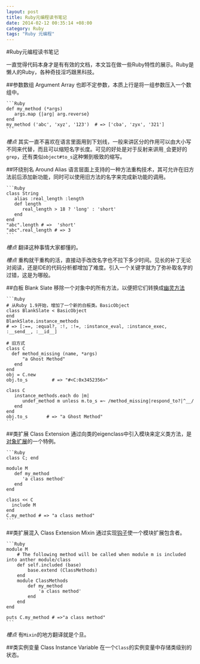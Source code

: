 ```yaml
---
layout: post
title: Ruby元编程读书笔记
date: 2014-02-12 00:35:14 +08:00
category: Ruby
tags: "Ruby 元编程"
---
```


#Ruby元编程读书笔记

一直觉得代码本身才是有有效的文档，本文旨在做一些Ruby特性的展示。Ruby是懒人的Ruby，各种奇技淫巧跟黑科技。

##参数数组 Argument Array
也即不定参数，本质上行是将一组参数压入一个数组中。

	```Ruby
	def my_method (*args)
	   args.map {|arg| arg.reverse}
	end
	my_method ('abc', 'xyz', '123')  # => ['cba', 'zyx', '321']
	```

*槽点* 其实一直不喜欢在语言里面用到下划线，一般来讲区分的作用可以由大小写不同来代替，而且可以缩短名字长度。可见的好处是对于反射来讲用`_`会更好的`grep`，还有类似`object#to_s`这种懒到极致的缩写。

##环绕别名 Around Alias
语言层面上支持的一种方法重构技术，其可允许在旧方法前后添加新功能，同时可以使用旧方法的名字来完成新功能的调用。

	```Ruby
	class String
	   alias :real_length :length
	   def length
	      real_length > 18 ? 'long' : 'short'
	   end
	end
	"abc".length # =>  'short'
	"abc".real_length # => 3
	```

*槽点* 翻译这种事情大家都懂的。

*槽点* 重构就干重构的活，直接动手改改名字也不拉下多少时间。见长的补丁无论对阅读，还是IDE的代码分析都增加了难度。引入一个关键字就为了弥补取名字的过错，这是为哪般。

##白板 Blank Slate
移除一个对象中的所有方法，以便把它们转换成[幽灵方法](#)

	```Ruby
	# 从Ruby 1.9开始，增加了一个新的白板类。BasicObject
	class BlankSlate < BasicObject
	end
	BlankSlate.instance_methods 
	# => [:==, :equal?, :!, :!=, :instance_eval, :instance_exec, :__send__, :__id__]
	
	# 旧方式
	class C
	  def method_missing (name, *args)
	      "a Ghost Method"
	   end
	end
	obj = C.new
	obj.to_s         # => "#<C:0x3452356>"
	
	class C
	   instance_methods.each do |m|
	      undef_method m unless m.to_s =~ /method_missing|respond_to?|^__/
	   end
	end
	obj.to_s       # => "a Ghost Method"
	```

##类扩展 Class Extension
通过向类的eigenclass中引入模块来定义类方法，是[对象扩展]()的一个特例。

	```Ruby
	class C; end
	
	module M
	   def my_method
	      'a class method'
	   end 
	end
	
	class << C
	  include M
	end
	C.my_method # => "a class method"
	```

##类扩展混入 Class Extension Mixin
通过实现[钩子]()使一个模块扩展包含者。

	```Ruby
	module M
	    # The following method will be called when module m is included into anther module/class
	    def self.included (base)
	        base.extend (ClassMethods)
	    end
	    module ClassMethods
	        def my_method
	            'a class method'
	        end
	    end
	end
	
	puts C.my_method # =>"a class method"
	```

*槽点* 有`Mixin`的地方翻译就是个旦。

##类实例变量 Class Instance Variable
在一个`Class`的实例变量中存储类级别的状态。

